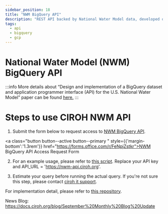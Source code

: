 ```yaml
---
sidebar_position: 18
title: "NWM BigQuery API"
description: "REST API backed by National Water Model data, developed on Google Cloud Platform"
tags:
  - api
  - bigquery
  - gcp
---
```


# National Water Model (NWM) BigQuery API

:::info
More details about “Design and implementation of a BigQuery dataset and application programmer interface (API) for the U.S. National Water Model” paper can be found [here.](https://www.sciencedirect.com/science/article/pii/S1364815224001841)
:::

# Steps to use CIROH NWM API
1. Submit the form below to request access to [NWM BigQuery API](https://nwm-api.ciroh.org/).

<a class="button button--active button--primary " style={{'margin-bottom':'1.3rem'}} href="https://forms.office.com/r/FeNpjZstkr">NWM BigQuery API Access Request Form</a>

2. For an example usage, please refer to [this script](https://github.com/CIROH-UA/api-nwm-gcp/blob/main/examples/notebooks/nwm_usgs_streamflow_plot.ipynb). Replace your API key and API_URL = 'https://nwm-api.ciroh.org'.

3. Estimate your query before running the actual query. If you're not sure this step, please contact [ciroh it support](mailto:ciroh-it-support@ua.edu).

For implementation detail, please refer to [this repository](https://github.com/CIROH-UA/api-nwm-gcp).

News Blog: https://docs.ciroh.org/blog/September%20Monthly%20Blog%20Update
